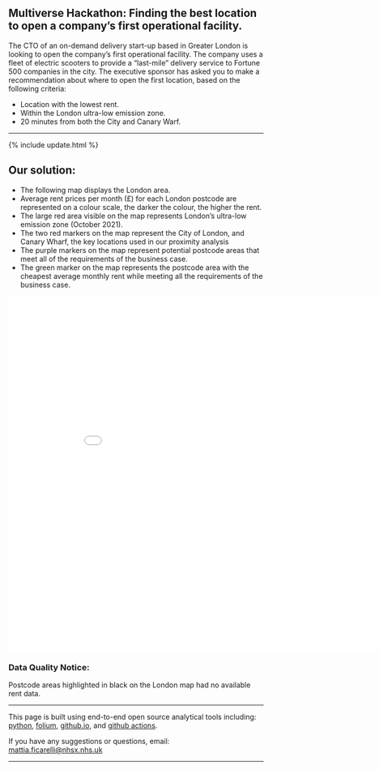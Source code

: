 <script src="https://cdn.plot.ly/plotly-latest.min.js"></script>

## Multiverse Hackathon: Finding the best location to open a company’s first operational facility.

 The CTO of an on-demand delivery start-up based in Greater London is looking to open the company’s first operational facility. The company uses a fleet of electric scooters to provide a “last-mile” delivery service to Fortune 500 companies in the city. The executive sponsor has asked you to make a recommendation about where to open the first location, based on the following criteria:
 - Location with the lowest rent.
 - Within the London ultra-low emission zone.
 - 20 minutes from both the City and Canary Warf.

<hr class="nhsuk-u-margin-top-0 nhsuk-u-margin-bottom-6">

{% include update.html %}

## Our solution:

- The following map displays the London area.
- Average rent prices per month (£) for each London postcode are represented on a colour scale, the darker the colour, the higher the rent. 
- The large red area visible on the map represents London’s ultra-low emission zone (October 2021).
- The two red markers on the map represent the City of London, and Canary Wharf, the key locations used in our proximity analysis
- The purple markers on the map represent potential postcode areas that meet all of the requirements of the business case.
- The green marker on the map represents the postcode area with the cheapest average monthly rent while meeting all the requirements of the business case.

<iframe width= "900" height="700"  src="assets/folium/folium_obj.html" style="border:none;"></iframe>

<div class="nhsuk-warning-callout">
  <h3 class="nhsuk-warning-callout__label">
    Data Quality Notice<span class="nhsuk-u-visually-hidden">:</span>
  </h3>
  <p>Postcode areas highlighted in black on the London map had no available rent data.
  </p>
</div>

<hr class="nhsuk-u-margin-top-0 nhsuk-u-margin-bottom-6">

This page is built using end-to-end open source analytical tools including: [python](https://www.python.org/), [folium](http://python-visualization.github.io/folium/), [github.io](https://pages.github.com/), and [github actions](https://github.com/features/actions).

If you have any suggestions or questions, email: <a href="mailto:mattia.ficarelli@nhsx.nhs.uk">mattia.ficarelli@nhsx.nhs.uk</a>

<hr class="nhsuk-u-margin-top-0 nhsuk-u-margin-bottom-6">
